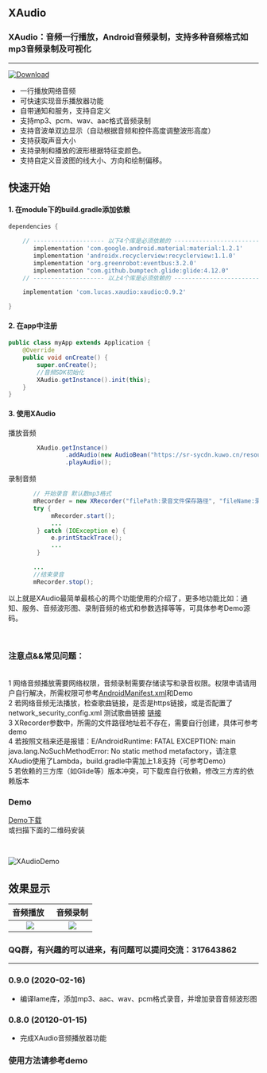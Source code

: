 ## XAudio

### XAudio：音频一行播放，Android音频录制，支持多种音频格式如mp3音频录制及可视化
---------------------------------

[ ![Download](https://api.bintray.com/packages/lucasxu/maven/xaudio/images/download.svg?version=0.9.2) ](https://bintray.com/lucasxu/maven/xaudio/0.9.2/link)

* 一行播放网络音频
* 可快速实现音乐播放器功能
* 自带通知和服务，支持自定义
* 支持mp3、pcm、wav、aac格式音频录制
* 支持音波单双边显示（自动根据音频和控件高度调整波形高度）
* 支持获取声音大小
* 支持录制和播放的波形根据特征变颜色。
* 支持自定义音波图的线大小、方向和绘制偏移。


## 快速开始

#### 1. 在module下的build.gradle添加依赖

``` groovy
dependencies {

    // -------------------- 以下4个库是必须依赖的 ----------------------------
       implementation 'com.google.android.material:material:1.2.1'
       implementation 'androidx.recyclerview:recyclerview:1.1.0'
       implementation 'org.greenrobot:eventbus:3.2.0'
       implementation "com.github.bumptech.glide:glide:4.12.0"
    // -------------------- 以上4个库是必须依赖的 ----------------------------

    implementation 'com.lucas.xaudio:xaudio:0.9.2'

}
```

#### 2. 在app中注册

```java
public class myApp extends Application {
    @Override
    public void onCreate() {
        super.onCreate();
        //音频SDK初始化
        XAudio.getInstance().init(this);
    }
}
```

#### 3. 使用XAudio

播放音频

```java
        XAudio.getInstance()
                .addAudio(new AudioBean("https://sr-sycdn.kuwo.cn/resource/n2/33/25/2629654819.mp3"))
                .playAudio();
```
 录制音频
 ```java
        // 开始录音 默认数mp3格式
        mRecorder = new XRecorder("filePath:录音文件保存路径", "fileName:录音文件保存名称");
        try {
             mRecorder.start();
             ...
         } catch (IOException e) {
             e.printStackTrace();
             ...
         }

        ...
        //结束录音
        mRecorder.stop();

 ```

 以上就是XAudio最简单最核心的两个功能使用的介绍了，更多地功能比如：通知、服务、音频波形图、录制音频的格式和参数选择等等，可具体参考Demo源码。

<br/>

### 注意点&&常见问题：
<br/> 1 网络音频播放需要网络权限，音频录制需要存储读写和录音权限。权限申请请用户自行解决，所需权限可参考[AndroidManifest.xml](./app/src/main/AndroidManifest.xml)和Demo
<br/> 2 若网络音频无法播放，检查歌曲链接，是否是https链接，或是否配置了network_security_config.xml
  测试歌曲链接 [链接](https://sr-sycdn.kuwo.cn/resource/n2/33/25/2629654819.mp3)
<br/> 3 XRecorder参数中，所需的文件路径地址若不存在，需要自行创建，具体可参考demo
<br/> 4 若按照文档来还是报错：E/AndroidRuntime: FATAL EXCEPTION: main java.lang.NoSuchMethodError: No static method metafactory，请注意XAudio使用了Lambda，build.gradle中需加上1.8支持（可参考Demo）
<br/> 5 若依赖的三方库（如Glide等）版本冲突，可下载库自行依赖，修改三方库的依赖版本

### Demo
[Demo下载](./XAudioDemo.apk)
<br/>
或扫描下面的二维码安装

<br/>

![XAudioDemo](https://www.pgyer.com/app/qrcode/hsVA)


## 效果显示
| 音频播放   | 音频录制  |
|:-----------:|:--------:|
|![](./01.jpg) | ![](./02.jpg) |


### QQ群，有兴趣的可以进来，有问题可以提问交流：317643862

----------------------------------------------------

### 0.9.0 (2020-02-16)

* 编译lame库，添加mp3、aac、wav、pcm格式录音，并增加录音音频波形图

### 0.8.0 (20120-01-15)

* 完成XAudio音频播放器功能

### 使用方法请参考demo





